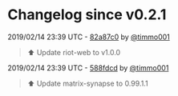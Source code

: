 # Changelog since v0.2.1

2019/02/14 23:39 UTC - [82a87c0](https://github.com/hassio-addons/addon-matrix/commit/82a87c0e2302194688276cc6114149e08e4b9c8e) by [@timmo001](https://github.com/timmo001)
> :arrow_up: Update riot-web to v1.0.0 

2019/02/14 23:39 UTC - [588fdcd](https://github.com/hassio-addons/addon-matrix/commit/588fdcd6c98204ad0428865b4f418a048b39aa2e) by [@timmo001](https://github.com/timmo001)
> :arrow_up: Update matrix-synapse to 0.99.1.1 

